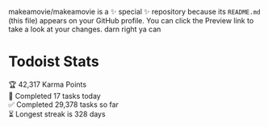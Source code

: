 makeamovie/makeamovie is a ✨ special ✨ repository because its `README.md` (this file) appears on your GitHub profile.
You can click the Preview link to take a look at your changes. darn right ya can

# Todoist Stats

<!-- TODO-IST:START -->
🏆  42,317 Karma Points           
🌸  Completed 17 tasks today           
✅  Completed 29,378 tasks so far           
⏳  Longest streak is 328 days
<!-- TODO-IST:END -->